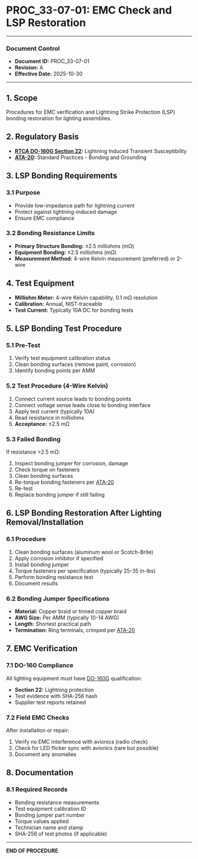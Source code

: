 # PROC_33-07-01: EMC Check and LSP Restoration

---

### Document Control
- **Document ID:** PROC_33-07-01
- **Revision:** A
- **Effective Date:** 2025-10-30

---

## 1. Scope
Procedures for EMC verification and Lightning Strike Protection (LSP) bonding restoration for lighting assemblies.

## 2. Regulatory Basis
- **[RTCA DO-160G Section 22](https://www.rtca.org/content/standards-guidance-materials):** Lightning Induced Transient Susceptibility
- **[ATA-20](../../A-AIRFRAME/ATA_20-STANDARD_PRACTICES-AIRFRAME_INCL_WIRING_DIAGRAM_STANDARDS/README.md):** Standard Practices - Bonding and Grounding

## 3. LSP Bonding Requirements

### 3.1 Purpose
- Provide low-impedance path for lightning current
- Protect against lightning-induced damage
- Ensure EMC compliance

### 3.2 Bonding Resistance Limits
- **Primary Structure Bonding:** ≤2.5 milliohms (mΩ)
- **Equipment Bonding:** ≤2.5 milliohms (mΩ)
- **Measurement Method:** 4-wire Kelvin measurement (preferred) or 2-wire

## 4. Test Equipment
- **Milliohm Meter:** 4-wire Kelvin capability, 0.1 mΩ resolution
- **Calibration:** Annual, NIST-traceable
- **Test Current:** Typically 10A DC for bonding tests

## 5. LSP Bonding Test Procedure

### 5.1 Pre-Test
1. Verify test equipment calibration status
2. Clean bonding surfaces (remove paint, corrosion)
3. Identify bonding points per AMM

### 5.2 Test Procedure (4-Wire Kelvin)
1. Connect current source leads to bonding points
2. Connect voltage sense leads close to bonding interface
3. Apply test current (typically 10A)
4. Read resistance in milliohms
5. **Acceptance:** ≤2.5 mΩ

### 5.3 Failed Bonding
If resistance >2.5 mΩ:
1. Inspect bonding jumper for corrosion, damage
2. Check torque on fasteners
3. Clean bonding surfaces
4. Re-torque bonding fasteners per [ATA-20](../../A-AIRFRAME/ATA_20-STANDARD_PRACTICES-AIRFRAME_INCL_WIRING_DIAGRAM_STANDARDS/README.md)
5. Re-test
6. Replace bonding jumper if still failing

## 6. LSP Bonding Restoration After Lighting Removal/Installation

### 6.1 Procedure
1. Clean bonding surfaces (aluminum wool or Scotch-Brite)
2. Apply corrosion inhibitor if specified
3. Install bonding jumper
4. Torque fasteners per specification (typically 25-35 in-lbs)
5. Perform bonding resistance test
6. Document results

### 6.2 Bonding Jumper Specifications
- **Material:** Copper braid or tinned copper braid
- **AWG Size:** Per AMM (typically 10-14 AWG)
- **Length:** Shortest practical path
- **Termination:** Ring terminals, crimped per [ATA-20](../../A-AIRFRAME/ATA_20-STANDARD_PRACTICES-AIRFRAME_INCL_WIRING_DIAGRAM_STANDARDS/README.md)

## 7. EMC Verification

### 7.1 DO-160 Compliance
All lighting equipment must have [DO-160G](https://www.rtca.org/content/standards-guidance-materials) qualification:
- **Section 22:** Lightning protection
- Test evidence with SHA-256 hash
- Supplier test reports retained

### 7.2 Field EMC Checks
After installation or repair:
1. Verify no EMC interference with avionics (radio check)
2. Check for LED flicker sync with avionics (rare but possible)
3. Document any anomalies

## 8. Documentation

### 8.1 Required Records
- Bonding resistance measurements
- Test equipment calibration ID
- Bonding jumper part number
- Torque values applied
- Technician name and stamp
- SHA-256 of test photos (if applicable)

---

**END OF PROCEDURE**
